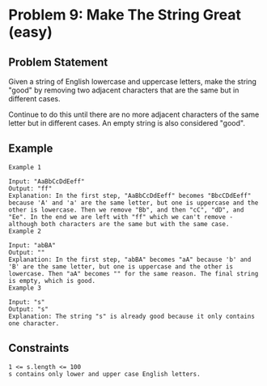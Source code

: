 # Problem 9: Make The String Great (easy)

## Problem Statement

Given a string of English lowercase and uppercase letters, make the string
"good" by removing two adjacent characters that are the same but in different
cases.

Continue to do this until there are no more adjacent characters of the same
letter but in different cases. An empty string is also considered "good".

## Example

```text
Example 1

Input: "AaBbCcDdEeff"
Output: "ff"
Explanation: In the first step, "AaBbCcDdEeff" becomes "BbcCDdEeff" because 'A' and 'a' are the same letter, but one is uppercase and the other is lowercase. Then we remove "Bb", and then "cC", "dD", and "Ee". In the end we are left with "ff" which we can't remove - although both characters are the same but with the same case.
Example 2

Input: "abBA"
Output: ""
Explanation: In the first step, "abBA" becomes "aA" because 'b' and 'B' are the same letter, but one is uppercase and the other is lowercase. Then "aA" becomes "" for the same reason. The final string is empty, which is good.
Example 3

Input: "s"
Output: "s"
Explanation: The string "s" is already good because it only contains one character.
```

## Constraints

```text
1 <= s.length <= 100
s contains only lower and upper case English letters.
```
